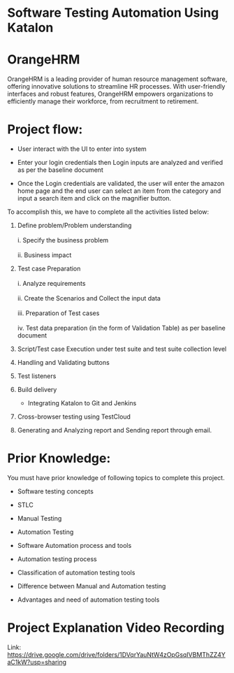 # Software Testing Automation Using Katalon


# OrangeHRM
OrangeHRM is a leading provider of human resource management software, offering innovative solutions to streamline HR processes. With user-friendly interfaces and robust features, OrangeHRM empowers organizations to efficiently manage their workforce, from recruitment to retirement.

# Project flow:

* User interact with the UI to enter into system

* Enter your login credentials then Login inputs are analyzed and verified as per the baseline document

* Once the Login credentials are validated, the user will enter the amazon home page and the end user can select an item from the category and input a search item and click on the magnifier button.

To accomplish this, we have to complete all the activities listed below:

1. Define problem/Problem understanding
   <br><br> <!-- This creates two line breaks -->
   i. Specify the business problem
   <br><br> <!-- This creates two line breaks -->
   ii. Business impact 

2. Test case Preparation
   <br><br> <!-- This creates two line breaks -->
   i. Analyze requirements
   <br><br> <!-- This creates two line breaks -->
   ii. Create the Scenarios and Collect the input data
   <br><br> <!-- This creates two line breaks -->
   iii. Preparation of Test cases
   <br><br> <!-- This creates two line breaks -->
   iv. Test data preparation (in the form of Validation Table) as per baseline document

3. Script/Test case Execution under test suite and test suite collection level 
   <br> <!-- This creates a line break -->

4. Handling and Validating buttons
   <br> <!-- This creates a line break -->

5. Test listeners
   <br> <!-- This creates a line break -->

6. Build delivery
   <br> <!-- This creates a line break -->
   - Integrating Katalon to Git and Jenkins
   <br> <!-- This creates a line break -->

7. Cross-browser testing using TestCloud
   <br> <!-- This creates a line break -->

8. Generating and Analyzing report and Sending report through email.
   <br> <!-- This creates a line break -->

# Prior Knowledge:

 You must  have prior knowledge of following topics to complete this project.

* Software testing concepts

* STLC	

* Manual Testing

* Automation Testing

* Software Automation process and tools 

* Automation testing process

* Classification of  automation testing tools

* Difference between Manual and Automation testing

* Advantages and need of automation testing tools

# Project Explanation Video Recording 
Link:
https://drive.google.com/drive/folders/1DVqrYauNtW4zOpGsqIVBMThZZ4YaC1kW?usp=sharing
